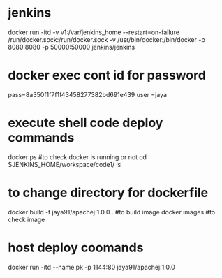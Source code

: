 # jenkins
docker run -itd -v v1:/var/jenkins_home --restart=on-failure /run/docker.sock:/run/docker.sock -v /usr/bin/docker:/bin/docker  -p 8080:8080 -p 50000:50000 jenkins/jenkins
# docker exec cont id  for password 
pass=8a350f1f7f1f43458277382bd691e439
user =jaya

# execute shell code deploy commands
docker ps #to check docker is running or not
cd $JENKINS_HOME/workspace/code1/
ls
# to change directory for dockerfile
docker build -t jaya91/apachej:1.0.0 .  #to build image
docker images #to check image
# host deploy coomands
docker run -itd --name pk -p 1144:80  jaya91/apachej:1.0.0
